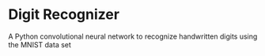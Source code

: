# Digit Recognizer

A Python convolutional neural network to recognize handwritten digits using the MNIST data set
